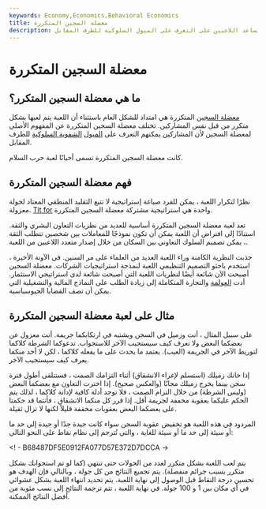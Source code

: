 ```yaml
---
keywords: Economy,Economics,Behavioral Economics
title: معضلة السجين المتكررة
description: يتم لعب معضلة السجين المتكررة بشكل متكرر من قبل نفس المشاركين ، وتساعد اللاعبين على التعرف على الميول السلوكية للطرف المقابل.
---
```


# معضلة السجين المتكررة
## ما هي معضلة السجين المتكرر؟

[معضلة السجين](/prisoners-dilemma) المتكررة هي امتداد للشكل العام باستثناء أن اللعبة يتم لعبها بشكل متكرر من قبل نفس المشاركين. تختلف معضلة السجين المتكررة عن المفهوم الأصلي لمعضلة السجين لأن المشاركين يمكنهم التعرف على [الميول](/behavioraleconomics) [الشفوية السلوكية](/behavioraleconomics) للطرف المقابل.

كانت معضلة السجين المتكررة تسمى أحيانًا لعبة حرب السلام.

## فهم معضلة السجين المتكررة

نظرًا لتكرار اللعبة ، يمكن للفرد صياغة إستراتيجية لا تتبع التقليد المنطقي المعتاد لجولة معزولة. [Tit for](/tit-for-tat) واحدة هي استراتيجية مشتركة معضلة السجين المتكررة.

تعد لعبة معضلة السجين المتكررة أساسية للعديد من نظريات التعاون البشري والثقة. استنادًا إلى افتراض أن اللعبة يمكن أن تكون نموذجًا للمعاملات بين شخصين تتطلب الثقة ، يمكن تصميم السلوك التعاوني بين السكان من خلال إصدار متعدد اللاعبين من اللعبة.

جذبت النظرية الكامنة وراء اللعبة العديد من العلماء على مر السنين. في الآونة الأخيرة ، استخدم باحثو التصميم التنظيمي اللعبة لنمذجة استراتيجيات الشركات. معضلة السجين أصبحت الآن شائعة أيضًا لنظريات اللعبة التي أصبحت شائعة لدى استراتيجي الاستثمار. أدت [العولمة](/globalization) والتجارة المتكاملة إلى زيادة الطلب على النماذج المالية والتشغيلية التي يمكن أن تصف القضايا الجيوسياسية.

## مثال على لعبة معضلة السجين المتكررة

على سبيل المثال ، أنت وزميل في السجن ويشتبه في ارتكابكما جريمة. أنت معزول عن بعضكما البعض ولا تعرف كيف سيستجيب الآخر للاستجواب. تدعوكما الشرطة كلاكما لتوريط الآخر في الجريمة (العيب). يعتمد ما يحدث على ما يفعله كلاكما ، لكن لا أحد منكما يعرف كيف سيستجيب الآخر.

إذا خانك زميلك (استسلم لإغراء الانشقاق) أثناء التزامك الصمت ، فستتلقى أطول فترة سجن بينما يخرج زميلك مجانًا (والعكس صحيح). إذا اخترت التعاون مع بعضكما البعض (وليس الشرطة) من خلال التزام الصمت ، فلا توجد أدلة كافية لإدانة كلاكما ، لذلك يتم الحكم عليكما بعقوبة مخففة لجريمة أقل. إذا قرر كل منكما الانشقاق ، فأنتما قد حكمتا على بعضكما البعض بعقوبات مخففة قليلاً لكنها لا تزال ثقيلة.

المردود في هذه اللعبة هو تخفيض عقوبة السجن سواء كانت جيدة جدًا أو جيدة إلى حد ما أو سيئة إلى حد ما أو سيئة للغاية ، والتي تُترجم إلى نظام نقاط على النحو التالي:

<! - B68487DF5E0912FA077D57E372D7DCCA ->

يتم لعب اللعبة بشكل متكرر لعدد من الجولات حتى تنتهي (كما لو تم استجوابك بشكل متكرر بسبب جرائم منفصلة). يتم تجميع النتائج من كل جولة ، وبالتالي فإن الهدف هو تحسين درجة النقاط قبل الوصول إلى نهاية اللعبة. يتم تحديد انتهاء اللعبة بشكل عشوائي في أي مكان بين 1 و 100 جولة. في نهاية اللعبة ، تتم ترجمة النتائج إلى نسب مئوية من أفضل النتائج الممكنة.

